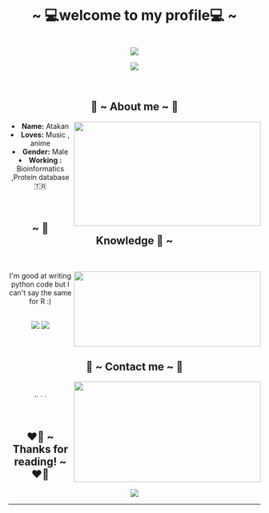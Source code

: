 <body>
  <center>
<h1 align="center">~  💻welcome to my profile💻 ~</h1>
<br>
<div align="center">
<!-- <a href="https://discord.com/users/320157051894366208" > -->
  <a href="https://laby.net/@liebesschwur" >
   <img src="https://lanyard.cnrad.dev/api/320157051894366208?idleMessage=Cause,%20baby,%20tonight%20we're%20beautiful%20now&animated=true&theme=dark&borderRadius=20&hideBadges=true&hideDiscrim=true&bg=212121"  />
  </a>
  <br>
  
  ![](https://komarev.com/ghpvc/?username=soundofsorrow&style=flat-square)
</div>
 <br>
    <div align="center">
<!-- <img src="https://imgur.com/gallery/GZdenxu"> -->
      </div>
<div>
<h2 align="center"> 🐲 ~ About me ~ 🐲 </h2>
  <div align="center">
<img src="https://64.media.tumblr.com/f095b7622427bf73bcfcf94f73d9f949/07ee696c76797ef2-4a/s540x810/4dd57efb0f85d6e01ab1eda3d5a8d6e4e2ca808e.gif" align="right" width="373.5px" height="208.5px">
  </div>
<li>
 <b>Name:</b> Atakan
</li>
<li>
<b>Loves:</b> Music , anime
</li>
<li>
<b>Gender:</b> Male
</li>
</li>
<li>
<b>Working :</b> Bioinformatics ,Protein database
</li>
    🇹🇷
<br><br><br>
</div>
<div>
  <h2 align="center">            ~ 📇 Knowledge 📇 ~</h2>
 <br>
<p>
  <div align="right">
<img src="https://64.media.tumblr.com/9a934869aa8c0a1b01f375034bcb1c67/dfb455526448ff17-a2/s640x960/1815bf260493aee72ae06b1bcd458a56e4823ba2.jpg" align="right" width="373.5px" height="150.5px">
  </div>
</div>
  I'm good at writing python code but I can't say the same for R :)
<div>
  <br>
<p align="center"><img src="https://camo.githubusercontent.com/9e64afc1bdbae61552ff381799ee1b43a8eb34f0e930629657c48c6290d5a34f/68747470733a2f2f696d672e736869656c64732e696f2f62616467652f2d507974686f6e2d677265793f7374796c653d666f722d7468652d6261646765266c6f676f3d507974686f6e266c6f676f436f6c6f723d666666666666"/> <img src="https://camo.githubusercontent.com/5e4465b59e49cbaad93cb118deb6612491d4ef5a3064ca14b964c9b62a813830/68747470733a2f2f696d672e736869656c64732e696f2f62616467652f2d5253747564696f2d3030303f7374796c653d666f722d7468652d6261646765266c6f676f3d7273747564696f"/>
</p>
<br>
<h2 align="center">           📝 ~ Contact me ~ 📝</h2>
  <div align="center">
<img src="https://64.media.tumblr.com/3d988c2767556d40be675ab4e8f83b42/eaf3dcd0c504a36a-f6/s1280x1920/5d15fad20a719938e8a4767537602b30bbeacbcf.jpg" align="right" width="373.5px" height="200.5px">
  </div>
<br>
        ..
  .
  .
</div>
<br>
<div>


<br>
  <h2 align="center">❤️‍🔥 ~ Thanks for reading! ~ ❤️‍🔥 </h2>
<div align="center">
<img src="https://64.media.tumblr.com/4674c8ecc9c222cbd82514e1a7f25c05/b18a18f350c9fd88-32/s1280x1920/7263339c449fa26cac10c38abe5a9c01eb09e0e3.gif">
</div>
<hr>
</div>
</div>
    </center>
</body>
